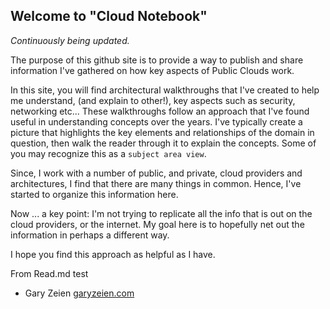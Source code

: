 

## Welcome to "Cloud Notebook"

_Continuously being updated._

The purpose of this github site is to provide a way to publish and share information I've gathered on how key aspects of Public Clouds work.  

In this site, you will find architectural walkthroughs that I've created to help me understand, (and explain to other!),  key aspects such as security, networking etc...  These walkthroughs follow an approach that I've found useful in understanding concepts over the years. I've typically create a picture that highlights the key elements and relationships of the domain in question, then walk the reader through it to explain the concepts. Some of you may recognize this as a `subject area view`.

Since, I work with a number of public, and private, cloud providers and architectures, I find that there are many things in common. Hence, I've started to organize this information here.

Now ... a key point: I'm not trying to replicate all the info that is out on the cloud providers, or the internet. My goal here is to hopefully net out the information in perhaps a different way.

I hope you find this approach as helpful as I have.

From Read.md test
   - Gary Zeien   [garyzeien.com](https://garyzeien.com)
